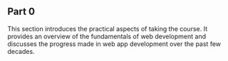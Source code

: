## Part 0

This section introduces the practical aspects of taking the course. It provides an overview of the fundamentals of web development and discusses the progress made in web app development over the past few decades.